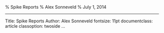 % Spike Reports
% Alex Sonneveld
% July 1, 2014

---
Title: Spike Reports
Author: Alex Sonneveld
fontsize: 11pt
documentclass: article
classoption: twoside
...


